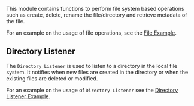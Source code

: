 This module contains functions to perform file system based operations such as create, delete, rename the
file/directory and retrieve metadata of the file.

For an example on the usage of file operations, see the [File Example](https://ballerina.io/v1-2/learn/by-example/file.html).

## Directory Listener 

The `Directory Listener` is used to listen to a directory in the local file system. It notifies when new files are created in the directory or when the existing files are deleted or modified.

For an example on the usage of `Directory Listener` see the [Directory Listener Example](https://ballerina.io/v1-2/learn/by-example/directory-listener.html).